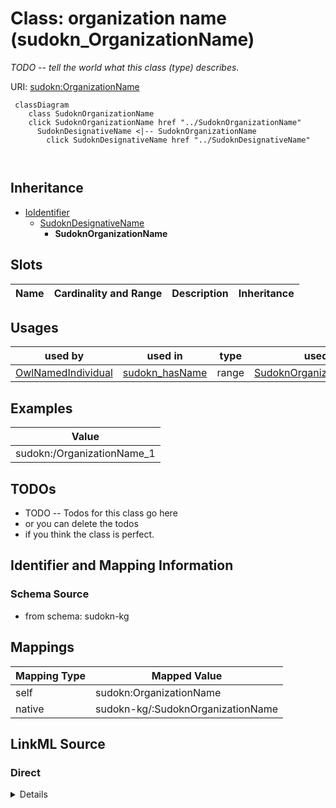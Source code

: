 

# Class: organization name (sudokn_OrganizationName)


_TODO -- tell the world what this class (type) describes._





URI: [sudokn:OrganizationName](http://asu.edu/semantics/SUDOKN/OrganizationName)






```mermaid
 classDiagram
    class SudoknOrganizationName
    click SudoknOrganizationName href "../SudoknOrganizationName"
      SudoknDesignativeName <|-- SudoknOrganizationName
        click SudoknDesignativeName href "../SudoknDesignativeName"
      
      
```





## Inheritance
* [IoIdentifier](../classes/IoIdentifier.md)
    * [SudoknDesignativeName](../classes/SudoknDesignativeName.md)
        * **SudoknOrganizationName**



## Slots

| Name | Cardinality and Range | Description | Inheritance |
| ---  | --- | --- | --- |





## Usages

| used by | used in | type | used |
| ---  | --- | --- | --- |
| [OwlNamedIndividual](../classes/OwlNamedIndividual.md) | [sudokn_hasName](../slots/sudokn_hasName.md) | range | [SudoknOrganizationName](../classes/SudoknOrganizationName.md) |







## Examples

| Value |
| --- |
| sudokn:/OrganizationName_1 |

## TODOs

* TODO -- Todos for this class go here
* or you can delete the todos
* if you think the class is perfect.

## Identifier and Mapping Information







### Schema Source


* from schema: sudokn-kg




## Mappings

| Mapping Type | Mapped Value |
| ---  | ---  |
| self | sudokn:OrganizationName |
| native | sudokn-kg/:SudoknOrganizationName |







## LinkML Source

<!-- TODO: investigate https://stackoverflow.com/questions/37606292/how-to-create-tabbed-code-blocks-in-mkdocs-or-sphinx -->

### Direct

<details>
```yaml
name: sudokn_OrganizationName
description: TODO -- tell the world what this class (type) describes.
title: organization name
todos:
- TODO -- Todos for this class go here
- or you can delete the todos
- if you think the class is perfect.
notes:
- Class with 1 occurences.
examples:
- value: sudokn:/OrganizationName_1
from_schema: sudokn-kg
is_a: sudokn_DesignativeName
class_uri: sudokn:OrganizationName

```
</details>

### Induced

<details>
```yaml
name: sudokn_OrganizationName
description: TODO -- tell the world what this class (type) describes.
title: organization name
todos:
- TODO -- Todos for this class go here
- or you can delete the todos
- if you think the class is perfect.
notes:
- Class with 1 occurences.
examples:
- value: sudokn:/OrganizationName_1
from_schema: sudokn-kg
is_a: sudokn_DesignativeName
class_uri: sudokn:OrganizationName

```
</details>